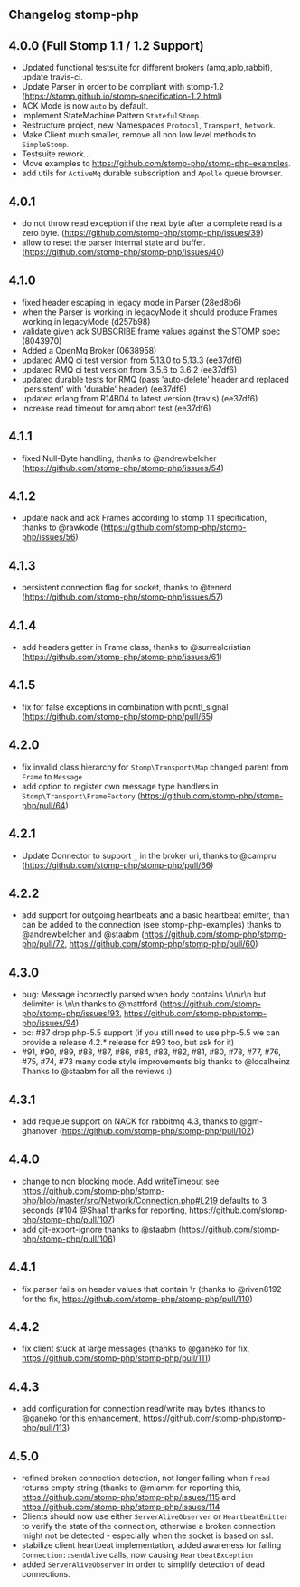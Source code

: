 Changelog stomp-php
-------------------

4.0.0 (Full Stomp 1.1 / 1.2 Support)
------------------------------------

- Updated functional testsuite for different brokers (amq,aplo,rabbit), update travis-ci.
- Update Parser in order to be compliant with stomp-1.2 (https://stomp.github.io/stomp-specification-1.2.html)
- ACK Mode is now `auto` by default. 
- Implement StateMachine Pattern `StatefulStomp`.
- Restructure project, new Namespaces `Protocol`, `Transport`, `Network`.
- Make Client much smaller, remove all non low level methods to `SimpleStomp`.
- Testsuite rework...
- Move examples to https://github.com/stomp-php/stomp-php-examples.
- add utils for `ActiveMq` durable subscription and `Apollo` queue browser.

4.0.1
-----
- do not throw read exception if the next byte after a complete read is a zero byte. (https://github.com/stomp-php/stomp-php/issues/39)
- allow to reset the parser internal state and buffer. (https://github.com/stomp-php/stomp-php/issues/40)

4.1.0
-----
- fixed header escaping in legacy mode in Parser (28ed8b6)
- when the Parser is working in legacyMode it should produce Frames working in legacyMode (d257b98)
- validate given ack SUBSCRIBE frame values against the STOMP spec (8043970)
- Added a OpenMq Broker (0638958)
- updated AMQ ci test version from 5.13.0 to 5.13.3 (ee37df6)
- updated RMQ ci test version from 3.5.6 to 3.6.2 (ee37df6)
- updated durable tests for RMQ (pass 'auto-delete' header and replaced 'persistent' with 'durable' header) (ee37df6)
- updated erlang from R14B04 to latest version (travis) (ee37df6)
- increase read timeout for amq abort test (ee37df6)

4.1.1
-----
- fixed Null-Byte handling, thanks to @andrewbelcher (https://github.com/stomp-php/stomp-php/issues/54)

 
4.1.2
-----
- update nack and ack Frames according to stomp 1.1 specification, thanks to @rawkode (https://github.com/stomp-php/stomp-php/issues/56)

4.1.3
-----
- persistent connection flag for socket, thanks to @tenerd (https://github.com/stomp-php/stomp-php/issues/57)

4.1.4
-----
- add headers getter in Frame class, thanks to @surrealcristian (https://github.com/stomp-php/stomp-php/issues/61)

4.1.5
-----
- fix for false exceptions in combination with pcntl_signal (https://github.com/stomp-php/stomp-php/pull/65)

4.2.0
-----
- fix invalid class hierarchy for `Stomp\Transport\Map` changed parent from `Frame` to `Message`
- add option to register own message type handlers in `Stomp\Transport\FrameFactory` (https://github.com/stomp-php/stomp-php/pull/64)

4.2.1
-----
- Update Connector to support `_`  in the broker uri, thanks to @campru (https://github.com/stomp-php/stomp-php/pull/66)

4.2.2
-----
- add support for outgoing heartbeats and a basic heartbeat emitter, than can be added to the connection (see stomp-php-examples) thanks to @andrewbelcher and @staabm (https://github.com/stomp-php/stomp-php/pull/72, https://github.com/stomp-php/stomp-php/pull/60)

4.3.0
------
- bug: Message incorrectly parsed when body contains \r\n\r\n but delimiter is \n\n thanks to @mattford (https://github.com/stomp-php/stomp-php/issues/93, https://github.com/stomp-php/stomp-php/issues/94)
- bc: #87 drop php-5.5 support (if you still need to use php-5.5 we can provide a release 4.2.* release for #93 too, but ask for it)
- #91, #90, #89, #88, #87, #86, #84, #83, #82, #81, #80, #78, #77, #76, #75, #74, #73 many code style improvements big thanks to @localheinz
Thanks to @staabm for all the reviews :)

4.3.1
------
- add requeue support on NACK for rabbitmq 4.3, thanks to @gm-ghanover (https://github.com/stomp-php/stomp-php/pull/102)
    
4.4.0
------
- change to non blocking mode. Add writeTimeout see https://github.com/stomp-php/stomp-php/blob/master/src/Network/Connection.php#L219 defaults to 3 seconds (#104 @Shaa1 thanks for reporting, https://github.com/stomp-php/stomp-php/pull/107)
- add git-export-ignore thanks to @staabm (https://github.com/stomp-php/stomp-php/pull/106)

4.4.1
------
- fix parser fails on header values that contain \r (thanks to @riven8192 for the fix, https://github.com/stomp-php/stomp-php/pull/110)

4.4.2
------
- fix client stuck at large messages (thanks to @ganeko for fix, https://github.com/stomp-php/stomp-php/pull/111)

4.4.3
------
- add configuration for connection read/write may bytes (thanks to @ganeko for this enhancement, https://github.com/stomp-php/stomp-php/pull/113)

4.5.0
------
- refined broken connection detection, not longer failing when `fread` returns empty string (thanks to @mlamm for reporting this, https://github.com/stomp-php/stomp-php/issues/115 and https://github.com/stomp-php/stomp-php/issues/114
- Clients should now use either `ServerAliveObserver` or `HeartbeatEmitter` to verify the state of the connection, otherwise a broken connection might not be detected - especially when the socket is based on ssl.
- stabilize client heartbeat implementation, added awareness for failing `Connection::sendAlive` calls, now causing `HeartbeatException`
- added `ServerAliveObserver` in order to simplify detection of dead connections.